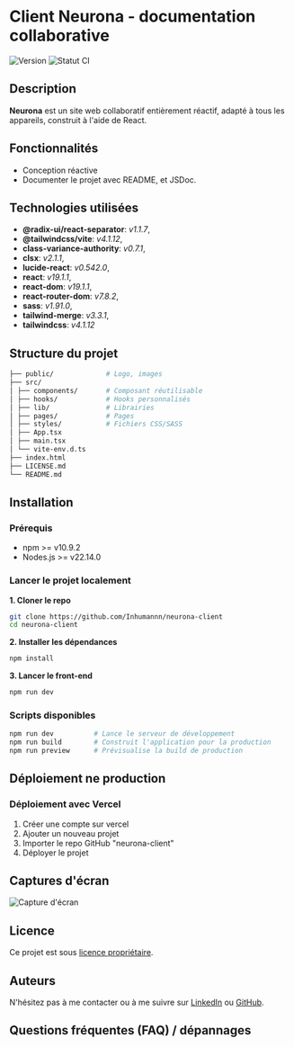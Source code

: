 # Client Neurona - documentation collaborative

![Version](https://img.shields.io/badge/Version-1-0-0-blue.svg)
![Statut CI](https://img.shields.io/badge/CI-Passing-brightgreen.svg)

## Description

**Neurona** est un site web collaboratif entièrement réactif, adapté à tous les appareils, construit à l'aide de React.

## Fonctionnalités

- Conception réactive
- Documenter le projet avec README, et JSDoc.

## Technologies utilisées

- **@radix-ui/react-separator**: _v1.1.7_,
- **@tailwindcss/vite**: _v4.1.12_,
- **class-variance-authority**: _v0.7.1_,
- **clsx**: _v2.1.1_,
- **lucide-react**: _v0.542.0_,
- **react**: _v19.1.1_,
- **react-dom**: _v19.1.1_,
- **react-router-dom**: _v7.8.2_,
- **sass**: _v1.91.0_,
- **tailwind-merge**: _v3.3.1_,
- **tailwindcss**: _v4.1.12_

## Structure du projet

```bash
├── public/             # Logo, images
├── src/
│ ├── components/       # Composant réutilisable
│ ├── hooks/            # Hooks personnalisés
│ ├── lib/              # Librairies
│ ├── pages/            # Pages
│ ├── styles/           # Fichiers CSS/SASS
│ ├── App.tsx
│ ├── main.tsx
│ └── vite-env.d.ts
├── index.html
├── LICENSE.md
└── README.md
```

## Installation

### Prérequis

- npm >= v10.9.2
- Nodes.js >= v22.14.0

### Lancer le projet localement

**1. Cloner le repo**

```bash
git clone https://github.com/Inhumannn/neurona-client
cd neurona-client
```

**2. Installer les dépendances**

```bash
npm install
```

**3. Lancer le front-end**

```bash
npm run dev
```

### Scripts disponibles

```bash
npm run dev          # Lance le serveur de développement
npm run build        # Construit l'application pour la production
npm run preview      # Prévisualise la build de production
```

## Déploiement ne production

### Déploiement avec Vercel

1. Créer une compte sur vercel
2. Ajouter un nouveau projet
2. Importer le repo GitHub "neurona-client"
3. Déployer le projet

## Captures d'écran

![Capture d'écran]()

## Licence

Ce projet est sous [licence propriétaire](LICENSE.md).

## Auteurs

N'hésitez pas à me contacter ou à me suivre sur [LinkedIn](https://www.linkedin.com/in/thomas-pena-bermond/) ou [GitHub](https://github.com/Inhumannn).

## Questions fréquentes (FAQ) / dépannages
